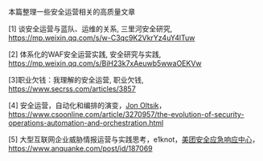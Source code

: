本篇整理一些安全运营相关的高质量文章

[1] 谈安全运营与蓝队、运维的关系, 三里河安全研究, https://mp.weixin.qq.com/s/w-C3qc9K2VkrYz4uY4lTuw

[2] 体系化的WAF安全运营实践, 安全研究与实践, https://mp.weixin.qq.com/s/BiH23k7xAeuwb5wwaOEKVw

[3]职业欠钱：我理解的安全运营, 职业欠钱, https://www.secrss.com/articles/3857

[4] 安全运营，自动化和编排的演变，[Jon Oltsik](https://www.csoonline.com/author/Jon-Oltsik/)，https://www.csoonline.com/article/3270957/the-evolution-of-security-operations-automation-and-orchestration.html

[5] 大型互联网企业威胁情报运营与实践思考，e1knot，[美团安全应急响应中心](https://www.anquanke.com/member/128484)，https://www.anquanke.com/post/id/187069